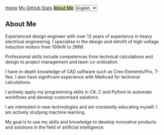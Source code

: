 <head>
    <link rel="stylesheet" href="../styles/main.css">
</head>
<body>

<nav class="navbar">
    <a href="https://italian.github.io">Home</a>
    <a href="github_stats.html">My GitHub Stats</a>
    <a href="about_me.html" style="background-color: #dda; color: black;">About Me</a>
    <select id="language-select">
        <option value="en">English</option>
        <option value="ru">Русский</option>
    </select>
</nav>
<main>
    <h2>About Me</h2>
    <p id="experience">
        Experienced design engineer with over 13 years of experience in heavy electrical engineering. I specialise in the design and retrofit of high voltage induction motors from 100kW to 2MW.
    </p>
    <p id="skills">
        Professional skills include competences from technical calculations and design to project management and team co-ordination.
    </p>
    <p id="software">
        I have in-depth knowledge of CAD software such as Creo Elements/Pro, T-flex. I also have significant experience with Mathcad for technical calculations.
    </p>
    <p id="programming">
        I actively apply my programming skills in C#, C and Python to automate workflows and develop customised solutions.
    </p>
    <p id="education">
        I am interested in new technologies and am constantly educating myself. I am actively studying machine learning.
    </p>
    <p id="goal">
        My goal is to use my skills and knowledge to develop innovative products and solutions in the field of artificial intelligence.
    </p>
</main>
</body>

<script>
document.addEventListener('DOMContentLoaded', function() {
    const select = document.getElementById('language-select');

    // Установка выбранного ранее языка при загрузке страницы
    if (localStorage.getItem('selectedLanguage')) {
        select.value = localStorage.getItem('selectedLanguage');
    }

    select.addEventListener('change', function() {
        loadTranslations(this.value);

        // Сохранение выбранного языка в localStorage
        localStorage.setItem('selectedLanguage', this.value);
    });

    function loadTranslations(lang) {
        fetch(`../translations/${lang}.json`)
       .then(response => response.json())
       .then(translations => {
                document.querySelector('.navbar a[href="../"]').textContent = translations.home;
                document.querySelector('.navbar a[href="github_stats.html"]').textContent = translations.myGithubStats;
                document.querySelector('.navbar a[href="about_me.html"]').textContent = translations.aboutMe;

                document.querySelector('#experience').textContent = translations.experience;

                document.querySelector('#skills').textContent = translations.skills;

                document.querySelector('#software').textContent = translations.software;

                document.querySelector('#programming').textContent = translations.programming;

                document.querySelector('#education').textContent = translations.education;

                document.querySelector('#goal').textContent = translations.goal;

                // Добавьте аналогичные строки для других элементов, которые нужно перевести
            });
    }

    // Загружаем переводы по умолчанию при первой загрузке страницы
    loadTranslations(select.value);
});
</script>